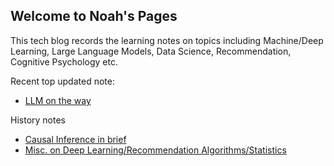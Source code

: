 ## Welcome to Noah's Pages

This tech blog records the learning notes on topics including Machine/Deep Learning, Large Language Models, Data Science, Recommendation, Cognitive Psychology etc. 

Recent top updated note: 
- [LLM on the way](https://github.com/noahwoo/noahwoo.github.io/blob/master/llm-notes.md)

History notes
- [Causal Inference in brief](https://github.com/noahwoo/noahwoo.github.io/blob/master/causal_inference_ug.md)
- [Misc. on Deep Learning/Recommendation Algorithms/Statistics](https://github.com/noahwoo/noahwoo.github.io/blob/master/reading-notes-paper.md)
